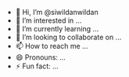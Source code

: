 - 👋 Hi, I’m @siwildanwildan
- 👀 I’m interested in ...
- 🌱 I’m currently learning ...
- 💞️ I’m looking to collaborate on ...
- 📫 How to reach me ...
- 😄 Pronouns: ...
- ⚡ Fun fact: ...

<!---
siwildanwildan/siwildanwildan is a ✨ special ✨ repository because its `README.md` (this file) appears on your GitHub profile.
You can click the Preview link to take a look at your changes.
--->
